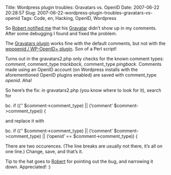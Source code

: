 Title: Wordpress plugin troubles: Gravatars vs. OpenID
Date: 2007-06-22 20:28:57
Slug: 2007-06-22-wordpress-plugin-troubles-gravatars-vs-openid
Tags: Code, en, Hacking, OpenID, Wordpress


So [Robert notified me][1] that his [Gravatar][2] didn’t show up in my
comments. After some debugging I found and fixed the problem.

The [Gravatars plugin][3] works fine with the default comments, but not with
the [wpopenid / WP-OpenID+ plugin][4]. Son of a Perl script!

Turns out in the gravatars2.php only checks for the known comment types:
_comment_, comment_type _trackback_, comment_type _pingback_. Comments made
using an OpenID account (on Wordpress installs with the aforementioned OpenID
plugins enabled) are saved with comment_type _openid_. Aha!

So here’s the fix: in gravatars2.php (you know where to look for it), search
for

bc. if ((’’ $comment->comment_type) || (‘comment’ $comment->comment_type)) {

and replace it with

bc. if ((’’ $comment->comment_type) || (‘comment’ $comment->comment_type) ||
(‘openid’ == $comment->comment_type)) {

There are two occurences. (The line breaks are usually not there, it’s all on
one line.) Change, save, and that’s it.

Tip to the hat goes to [Robert][5] for pointing out the bug, and narrowing it
down. Appreciated! :)

   [1]: http://carlo.zottmann.org/2007/06/21/weissbier-with-timberlake/#comment-7418
   [2]: http://site.gravatar.com/
   [3]: http://zenpax.com/gravatars2/
   [4]: http://wordpress.org/extend/plugins/openid/
   [5]: http://blog.hooloovoo.net/
